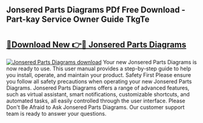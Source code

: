 ## Jonsered Parts Diagrams PDf Free Download - Part-kay Service Owner Guide TkgTe

# <h2><a href="http://dfprak.blite.top/?on=Jonsered+Parts+Diagrams">🔗Download New 👉🔴 Jonsered Parts Diagrams</a></h2>

[![Jonsered Parts Diagrams download](https://i.imgur.com/lujVjoI.png)](http://dfprak.blite.top/?on=Jonsered+Parts+Diagrams)
Your new Jonsered Parts Diagrams is now ready to use. This user manual provides a step-by-step guide to help you install, operate, and maintain your product. Safety First Please ensure you follow all safety precautions when operating your new Jonsered Parts Diagrams. Jonsered Parts Diagrams offers a range of advanced features, such as virtual assistant, smart notifications, customizable shortcuts, and automated tasks, all easily controlled through the user interface. Please Don't Be Afraid to Ask Jonsered Parts Diagrams. Our customer support team is ready to answer your questions.
